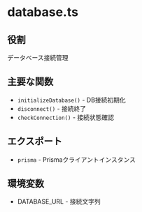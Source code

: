 # database.ts

## 役割
データベース接続管理

## 主要な関数
- `initializeDatabase()` - DB接続初期化
- `disconnect()` - 接続終了
- `checkConnection()` - 接続状態確認

## エクスポート
- `prisma` - Prismaクライアントインスタンス

## 環境変数
- DATABASE_URL - 接続文字列